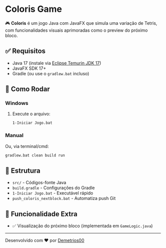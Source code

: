 # Coloris Game

🎮 **Coloris** é um jogo Java com JavaFX que simula uma variação de Tetris, com funcionalidades visuais aprimoradas como o preview do próximo bloco.

## ✅ Requisitos

- Java 17 (instale via [Eclipse Temurin JDK 17](https://adoptium.net))
- JavaFX SDK 17+
- Gradle (ou use o `gradlew.bat` incluso)

## 🧭 Como Rodar

### Windows
1. Execute o arquivo:
   ```
   1-Iniciar Jogo.bat
   ```

### Manual
Ou, via terminal/cmd:
```bash
gradlew.bat clean build run
```

## 📁 Estrutura

- `src/` - Códigos-fonte Java
- `build.gradle` - Configurações do Gradle
- `1-Iniciar Jogo.bat` - Executável rápido
- `push_coloris_nextblock.bat` - Automatiza push Git

## 🚀 Funcionalidade Extra

- ✅ Visualização do próximo bloco (implementada em `GameLogic.java`)

---

Desenvolvido com ❤️ por [Demetrios00](https://github.com/Demetrios00)
